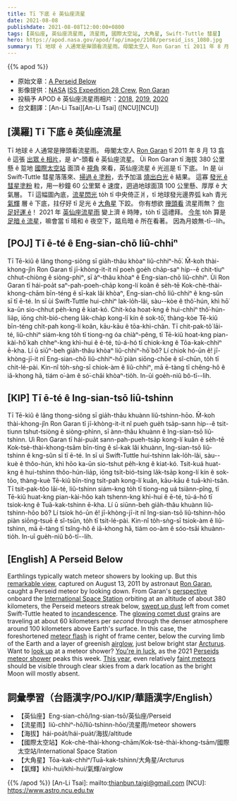 ```yaml
---
title: Tī 下底 ê 英仙座流星
date: 2021-08-08
publishdate: 2021-08-08T12:00:00+0800
tags: [英仙座, 英仙座流星雨, 流星雨, 國際太空站, 大角星, Swift-Tuttle 彗星]
hero: https://apod.nasa.gov/apod/fap/image/2108/perseid_iss_1080.jpg
summary: Tī 地球 ê 人通常是攑頭看流星雨。毋閣太空人 Ron Garan tī 2011 年 8 月 13 翕 ê 這張出眾 ê 相片，是 àⁿ-頭看 ê 英仙座流星雨。
---
```


{{% apod %}}

- 原始文章：[A Perseid Below](https://apod.nasa.gov/apod/ap210808.html)
- 影像提供：[NASA](https://www.nasa.gov/) [ISS Expedition 28 Crew](https://www.nasa.gov/mission_pages/station/expeditions/expedition28/index.html), [Ron Garan](https://www.nasa.gov/sites/default/files/atoms/files/garan_ronald.pdf)
- 投稿予 APOD ê 英仙座流星雨相片：[2018](https://www.facebook.com/media/set/?vanity=APOD.Sky&set=a.1543789772391903), [2019](https://www.facebook.com/media/set/?vanity=APOD.Sky&set=a.2051847908252751), [2020](https://www.facebook.com/media/set/?vanity=APOD.Sky&set=a.2859552167482317)
- 台文翻譯：[An-Li Tsai][An-Li Tsai] ([NCU][NCU])

## [漢羅] Tī 下底 ê 英仙座流星
Tī 地球 ê 人通常是攑頭看流星雨。
毋閣太空人 [Ron Garan][Ron Garan] tī 2011 年 8 月 13 翕 ê 這張 [出眾 ê 相片][remarkable view]，是 àⁿ-頭看 ê 英仙座流星。
Ùi Ron Garan tī 海拔 380 公里懸 ê 踅地 [國際太空站][International Space Station] 面頂 ê [視角][perspective] 來看，英仙座流星 ê 光巡是 tī 下底。
In 是 ùi Swift-Tuttle 彗星落落來、[掃過 ê 塗粉][swept up dust]，去予加溫 [燒出白光][incandescence] ê 結果。
這寡 [發光 ê 彗星塗粉][glowing comet dust] 粒，用一秒鐘 60 公里緊 ê 速度，迵過地球面頂 100 公里懸、厚厚 ê 大氣層。
Tī 這幅圖內底，[流星閃光][meteor flash] to̍h tī 中央倚正爿，tī 地球發光邊界弧 kah 青光 [氣輝][airglow] 層 ê 下底，拄仔好 tī 足光 ê [大角星][Arcturus] 下跤。
你有想欲 [攑頭看][look up] 流星雨無？
[你足好運 ê][You're in luck]！
2021 年 [英仙座流星雨][Perseids meteor shower] 變上濟 ê 時陣，to̍h tī 這禮拜。
[今年][This year] to̍h 算是 [足暗 ê 流星][faint meteors]，嘛會當 tī 晴和 ê 夜空下，踮烏暗 ê 所在看著。
因為月娘無-tī--lih。



## [POJ] Tī ē-té ê Eng-sian-chō liû-chhiⁿ
Tī Tē-kiû ê lâng thong-siông sī gia̍h-thâu khòaⁿ liû-chhiⁿ-hō͘.
M̄-koh thài-khong-jîn Ron Garan tī jī-khòng-it-it nî poeh goe̍h cha̍p-saⁿ hip--ê chit-tiuⁿ chhut-chiòng ê siòng-phìⁿ, sī àⁿ-thâu khòaⁿ ê Eng-sian-chō liû-chhiⁿ.
Ùi Ron Garan tī hái-poa̍t saⁿ-pah-poeh-cha̍p kong-lí koân ê se̍h-tē Kok-chè-thài-khong-chām bīn-téng ê sī-kak lâi khòaⁿ, Eng-sian-chō liû-chhiⁿ ê kng-sûn sī tī ē-té.
In sī ùi Swift-Tuttle hui-chhiⁿ lak-lo̍h-lâi, sàu--kòe ê thô͘-hún, khì hō͘ ka-ūn sio-chhut pe̍h-kng ê kiat-kó.
Chit-kóa hoat-kng ê hui-chhiⁿ thô͘-hún-lia̍p, iōng chi̍t-bió-cheng la̍k-cha̍p kong-lí kín ê sok-tō͘, thàng-kòe Tē-kiû bīn-téng chi̍t-pah kong-lí koân, kāu-kāu ê tōa-khì-chân.
Tī chit-pak-tô͘ lāi-té, liû-chhiⁿ siám-kng to̍h tī tiong-ng óa chiàⁿ-pêng, tī Tē-kiû hoat-kng pian-kài-hô͘ kah chheⁿ-kng khì-hui ê ē-té, tú-á-hó tī chiok-kng ê Tōa-kak-chhiⁿ ē-kha.
Lí ū siūⁿ-beh gia̍h-thâu khòaⁿ liû-chhiⁿ-hō͘ bô?
Lí chiok hó-ūn ê!
jī-khòng-jī-it nî Eng-sian-chō liû-chhiⁿ-hō͘ piàn siōng-chōe ê sî-chūn, to̍h tī chit-lé-pài.
Kin-nî to̍h-sǹg-sī chiok-àm ê liû-chhiⁿ, mā ē-tàng tī chêng-hô ê iā-khong hā, tiám o͘-àm ê só͘-chāi khòaⁿ-tio̍h.
In-ūi goe̍h-niû bô-tī--lih.




## [KIP] Tī ē-té ê Ing-sian-tsō liû-tshinn
Tī Tē-kiû ê lâng thong-siông sī gia̍h-thâu khuànn liû-tshinn-hōo.
M̄-koh thài-khong-jîn Ron Garan tī jī-khòng-it-it nî pueh gue̍h tsa̍p-sann hip--ê tsit-tiunn tshut-tsiòng ê siòng-phìnn, sī ànn-thâu khuànn ê Ing-sian-tsō liû-tshinn.
Uì Ron Garan tī hái-pua̍t sann-pah-pueh-tsa̍p kong-lí kuân ê se̍h-tē Kok-tsè-thài-khong-tsām bīn-tíng ê sī-kak lâi khuànn, Ing-sian-tsō liû-tshinn ê kng-sûn sī tī ē-té.
In sī uì Swift-Tuttle hui-tshinn lak-lo̍h-lâi, sàu--kuè ê thôo-hún, khì hōo ka-ūn sio-tshut pe̍h-kng ê kiat-kó.
Tsit-kuá huat-kng ê hui-tshinn thôo-hún-lia̍p, iōng tsi̍t-bió-tsing la̍k-tsa̍p kong-lí kín ê sok-tōo, thàng-kuè Tē-kiû bīn-tíng tsi̍t-pah kong-lí kuân, kāu-kāu ê tuā-khì-tsân.
Tī tsit-pak-tôo lāi-té, liû-tshinn siám-kng to̍h tī tiong-ng uá tsiànn-pîng, tī Tē-kiû huat-kng pian-kài-hôo kah tshenn-kng khì-hui ê ē-té, tú-á-hó tī tsiok-kng ê Tuā-kak-tshinn ē-kha.
Lí ū siūnn-beh gia̍h-thâu khuànn liû-tshinn-hōo bô?
Lí tsiok hó-ūn ê!
jī-khòng-jī-it nî Ing-sian-tsō liû-tshinn-hōo piàn siōng-tsuē ê sî-tsūn, to̍h tī tsit-lé-pài.
Kin-nî to̍h-sǹg-sī tsiok-àm ê liû-tshinn, mā ē-tàng tī tsîng-hô ê iā-khong hā, tiám oo-àm ê sóo-tsāi khuànn-tio̍h.
In-uī gue̍h-niû bô-tī--lih.



## [English] A Perseid Below
Earthlings typically watch meteor showers by looking up.
But this [remarkable view][remarkable view], captured on August 13, 2011 by astronaut [Ron Garan][Ron Garan], caught a Perseid meteor by looking down.
From Garan's [perspective][perspective] onboard the [International Space Station][International Space Station] orbiting at an altitude of about 380 kilometers, the Perseid meteors streak below, [swept up dust][swept up dust] left from comet Swift-Tuttle heated to [incandescence][incandescence].
The [glowing comet dust][glowing comet dust] grains are traveling at about 60 kilometers per *second* through the denser atmosphere around 100 kilometers above Earth's surface.
In this case, the foreshortened [meteor flash][meteor flash] is right of frame center, below the curving limb of the Earth and a layer of greenish [airglow][airglow], just below bright star [Arcturus][Arcturus].
Want to [look up][look up] at a meteor shower?
[You're in luck][You're in luck], as the 2021 [Perseids meteor shower][Perseids meteor shower] peaks this week.
[This year][This year], even relatively [faint meteors][faint meteors] should be visible through clear skies from a dark location as the bright Moon will mostly absent.



## 詞彙學習（台語漢字/POJ/KIP/華語漢字/English）


- 【英仙座】Eng-sian-chō/Ing-sian-tsō/英仙座/Perseid
- 【流星雨】liû-chhiⁿ-hō͘/liû-tshinn-hōo/流星雨/meteor showers
- 【海拔】hái-poa̍t/hái-pua̍t/海拔/altitude
- 【國際太空站】Kok-chè-thài-khong-chām/Kok-tsè-thài-khong-tsām/國際太空站/International Space Station
- 【大角星】Tōa-kak-chhiⁿ/Tuā-kak-tshinn/大角星/Arcturus
- 【氣輝】khì-hui/khì-hui/氣輝/airglow



{{% /apod %}}
[An-Li Tsai]: mailto:thianbun.taigi@gmail.com
[NCU]: https://www.astro.ncu.edu.tw


[remarkable view]:https://www.nasa.gov/image-feature/watching-meteors-from-the-space-station
[Ron Garan]:https://en.wikipedia.org/wiki/Ronald_J._Garan_Jr.
[perspective]:https://apod.nasa.gov/apod/ap001129.html
[International Space Station]:https://apod.nasa.gov/apod/ap160418.html
[swept up dust]:https://spaceplace.nasa.gov/meteor-shower/en/
[incandescence]:https://en.wikipedia.org/wiki/Incandescence
[glowing comet dust]:http://science.nasa.gov/science-news/science-at-nasa/2011/09aug_perseids2011/
[meteor flash]:https://solarsystem.nasa.gov/asteroids-comets-and-meteors/meteors-and-meteorites/perseids/in-depth/
[airglow]:https://www.nasa.gov/feature/goddard/2018/why-nasa-watches-airglow-the-colors-of-the-upper-atmospheric-wind
[Arcturus]:http://www.solstation.com/stars2/arcturus.htm
[look up]:https://youtu.be/-_VeXBhQh08
[You're in luck]:https://media.istockphoto.com/photos/astonished-funny-dog-with-big-eyes-picture-id480540092
[Perseids meteor shower]:https://en.wikipedia.org/wiki/Perseids
[This year]:https://blogs.nasa.gov/Watch_the_Skies/2021/07/30/the-perseids-are-on-the-rise/
[faint meteors]:https://apod.nasa.gov/apod/ap200810.html
